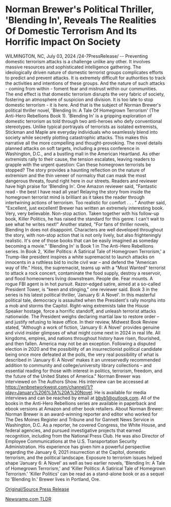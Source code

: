 # Norman Brewer's Political Thriller, 'Blending In', Reveals The Realities Of Domestic Terrorism And Its Horrific Impact On Society

WILMINGTON, NC, July 03, 2024 /24-7PressRelease/ -- Preventing domestic terrorism attacks is a challenge unlike any other. It involves massive resources and sophisticated intelligence gathering. The ideologically driven nature of domestic terrorist groups complicates efforts to predict and prevent attacks. It is extremely difficult for authorities to track the activities and intentions of these groups. And the nature of such attacks - coming from within - foment fear and mistrust within our communities. The end effect is that domestic terrorism disrupts the very fabric of society, fostering an atmosphere of suspicion and division. It is too late to stop domestic terrorism - it is here. And that is the subject of Norman Brewer's political thriller novel, 'Blending In: A Tale Of Homegrown Terrorism' (The Anti-Hero Rebellions Book 1).  'Blending In' is a gripping exploration of domestic terrorism as told through two anti-heroes who defy conventional stereotypes. Unlike typical portrayals of terrorists as isolated extremists, Stickman and Maple are everyday individuals who seamlessly blend into society while secretly plotting catastrophic attacks. This makes this narrative all the more compelling and thought-provoking.  The novel details planned attacks on soft targets, including a press conference in Washington, D.C., and a bustling mall in the American Heartland. As other extremists rally to their cause, the tension escalates, leaving readers to grapple with the urgent question: Can these homegrown terrorists be stopped? The story provides a haunting reflection on the nature of extremism and the thin veneer of normalcy that can mask the most dangerous threats, found right here in our streets.  Readers and reviewer have high praise for 'Blending In'. One Amazon reviewer said, "Fantastic read - the best I have read all year! Relaying the story from inside the homegrown terrorist mind is brilliant as it takes the reader through intertwining actions of terrorism. Too realistic for comfort . . . "  Another said, "Excellent, just excellent! Brewer has written an extremely interesting book. Very, very believable. Non-stop action. Taken together with his follow-up book, Killer Politics, he has raised the standard for this genre. I can't wait to see what he writes next!"  Another stated, "For fans of thriller novels, Blending In does not disappoint. Characters are well developed throughout the story, with non-stop action that is not only lively, but also frighteningly realistic. It's one of those books that can be easily imagined as someday becoming a movie."  'Blending In' is Book 1 in The Anti-Hero Rebellions series. In Book 2, 'Killer Politics: A Satirical Tale of Homegrown Terrorism,' a Trump-like president inspires a white supremacist to launch attacks on innocents in a ruthless bid to incite civil war – and defend the "American way of life." Hoss, the supremacist, teams up with a "Most Wanted" terrorist to attack a rock concert, contaminate the food supply, destroy a reservoir, and flood homeowners living downstream. People die. Fear mounts. A rogue FBI agent is in hot pursuit. Razor-edged satire, aimed at a so-called President Tower, is "keen and stinging," one reviewer said.  Book 3 in the series is his latest political thriller, 'January 6: A Novel'. In this masterful political tale, democracy is assaulted when the President's rally morphs into a mob and storms the Capitol. Right-wing extremists take the House Speaker hostage, force a horrific standoff, and unleash terrorist attacks nationwide. The President weighs declaring martial law to restore order – and justify refusing to leave office.  In their review, Midwest Book Review stated, "Although a work of fiction, 'January 6: A Novel' provides genuine and vivid insider glimpses of what might come next in 2024 in real life. All kingdoms, empires, and nations throughout history have risen, flourished, and then fallen. America may not be an exception. Following a disputed election in 2020 and the possibility of an insurrectionist political candidate being once more defeated at the polls, the very real possibility of what is described in 'January 6: A Novel' makes it an unreservedly recommended addition to community and college/university library collections – and essential reading for those with interest in politics, terrorism, freedom, and the future of the United States of America."  Norman Brewer was interviewed on The Authors Show. His interview can be accessed at https://wnbnetworkwest.com/channel/1/?play=January%206%3A%20A%20Novel. He is available for media interviews and can be reached by email at bbyb1@outlook.com. All of the books in the Anti-Hero Rebellions series are available in paperback and ebook versions at Amazon and other book retailers.  About Norman Brewer:  Norman Brewer is an award-winning reporter and editor who worked for The Des Moines Register and Tribune and for Gannett News Service in Washington, D.C. As a reporter, he covered Congress, the White House, and federal agencies, and pursued investigative projects that earned recognition, including from the National Press Club. He was also Director of Employee Communications at the U.S. Transportation Security Administration.  His experience has given him a powerful perspective regarding the January 6, 2021 insurrection at the Capitol, domestic terrorism, and the political landscape. Exposure to terrorism issues helped shape 'January 6: A Novel' as well as two earlier novels, 'Blending In: A Tale of Homegrown Terrorism,' and 'Killer Politics: A Satirical Tale of Homegrown Terrorism.' 'Killer Politics' can be read as a stand-alone book or as a sequel to 'Blending In.'  Brewer lives in Portland, Ore. 

[Original/Source Press Release](https://www.24-7pressrelease.com/press-release/512178/norman-brewers-political-thriller-blending-in-reveals-the-realities-of-domestic-terrorism-and-its-horrific-impact-on-society) 

[Newsramp.com TLDR](https://newsramp.com/None) 